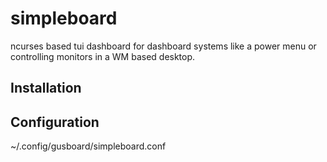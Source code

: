 # simpleboard

ncurses based tui dashboard for dashboard systems like a power menu or controlling monitors in a WM based desktop.

## Installation

## Configuration

~/.config/gusboard/simpleboard.conf
